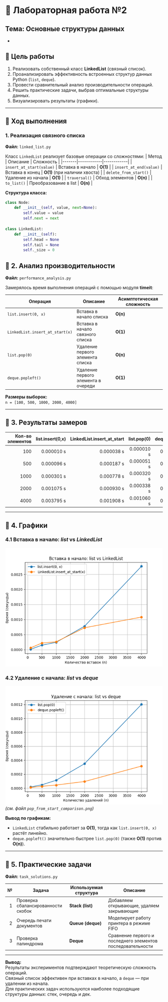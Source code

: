 # 📘 Лабораторная работа №2  
## Тема: Основные структуры данных 


-
## 🔹 Цель работы
1. Реализовать собственный класс **LinkedList** (связный список).
2. Проанализировать эффективность встроенных структур данных Python (`list`, `deque`).
3. Провести сравнительный анализ производительности операций.
4. Решить практические задачи, выбрав оптимальные структуры данных.
5. Визуализировать результаты (графики).

---

## 🔹 Ход выполнения

### 1. Реализация связного списка

**Файл:** `linked_list.py`

Класс `LinkedList` реализует базовые операции со сложностями:
| Метод | Описание | Сложность |
|-------|------------|------------|
| `insert_at_start(value)` | Вставка в начало | **O(1)** |
| `insert_at_end(value)` | Вставка в конец | **O(1)** (при наличии хвоста) |
| `delete_from_start()` | Удаление из начала | **O(1)** |
| `traversal()` | Обход элементов | **O(n)** |
| `to_list()` | Преобразование в list | **O(n)** |

**Структура класса:**
```python
class Node:
    def __init__(self, value, next=None):
        self.value = value
        self.next = next

class LinkedList:
    def __init__(self):
        self.head = None
        self.tail = None
        self._size = 0
```
## 🔹 2. Анализ производительности

**Файл:** `performance_analysis.py`

Замерялось время выполнения операций с помощью модуля **timeit**:

| Операция | Описание | Асимптотическая сложность |
|-----------|-----------|----------------------------|
| `list.insert(0, x)` | Вставка в начало списка | **O(n)** |
| `LinkedList.insert_at_start(x)` | Вставка в начало связного списка | **O(1)** |
| `list.pop(0)` | Удаление первого элемента списка | **O(n)** |
| `deque.popleft()` | Удаление первого элемента в очереди | **O(1)** |

**Размеры выборок:**  
`n = [100, 500, 1000, 2000, 4000]`

---

## 🔹 3. Результаты замеров

| Кол-во элементов | list.insert(0,x) | LinkedList.insert_at_start | list.pop(0) | deque.popleft |
|------------------:|------------------:|-----------------------------:|--------------:|----------------:|
| 100   | 0.000010 s | 0.000038 s | 0.000010 s | 0.000006 s |
| 500   | 0.000096 s | 0.000187 s | 0.000051 s | 0.000026 s |
| 1000  | 0.000301 s | 0.000778 s | 0.000320 s | 0.000068 s |
| 2000  | 0.001075 s | 0.000930 s | 0.000338 s | 0.000125 s |
| 4000  | 0.003795 s | 0.001908 s | 0.001060 s | 0.000282 s |

---

## 🔹 4. Графики

### 4.1 Вставка в начало: *list* vs *LinkedList*
![insert_at_start_comparison.png](insert_at_start_comparison.png)

### 4.2 Удаление с начала: *list* vs *deque*
![pop_from_start_comparison.png](pop_from_start_comparison.png)
*(см. файл `pop_from_start_comparison.png`)*

**Вывод по графикам:**
- `LinkedList` стабильно работает за **O(1)**, тогда как `list.insert(0, x)` растёт линейно.  
- `deque.popleft()` значительно быстрее `list.pop(0)` (также **O(1)** против **O(n)**).  

---

## 🔹 5. Практические задачи

**Файл:** `task_solutions.py`

| № | Задача | Используемая структура | Описание |
|---:|--------|------------------------|-----------|
| 1 | Проверка сбалансированности скобок | **Stack (list)** | Добавляем открывающие, удаляем закрывающие |
| 2 | Очередь печати документов | **Queue (deque)** | Моделирует работу принтера в режиме FIFO |
| 3 | Проверка палиндрома | **Deque** | Сравнение первого и последнего элементов последовательности |

---

**Вывод:**  
Результаты экспериментов подтверждают теоретическую сложность операций.  
Связный список эффективен при вставках в начало, а `deque` — при удалении из начала.  
Для практических задач используются наиболее подходящие структуры данных: стек, очередь и дек.
